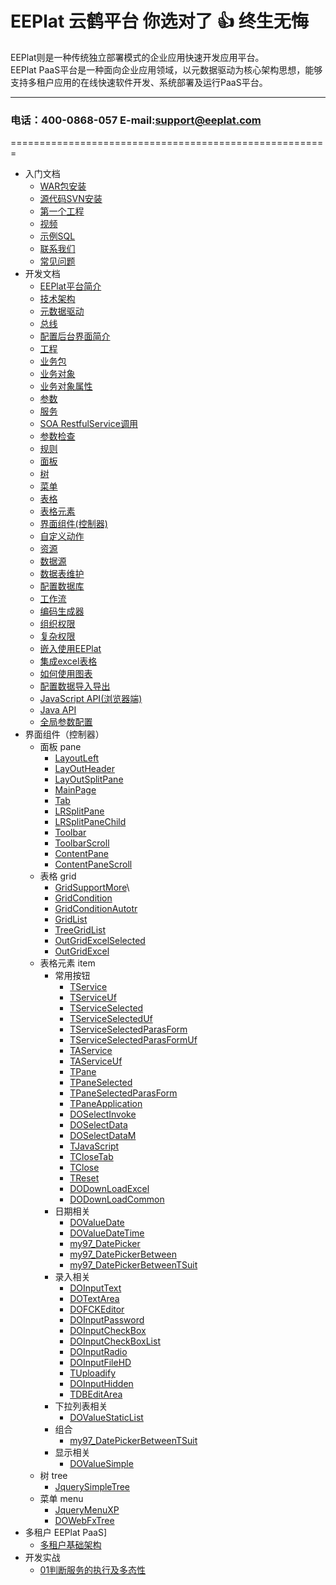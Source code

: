 EEPlat 云鹤平台 你选对了 :+1:  终生无悔
======================================================
EEPlat则是一种传统独立部署模式的企业应用快速开发应用平台。  
EEPlat PaaS平台是一种面向企业应用领域，以元数据驱动为核心架构思想，能够支持多租户应用的在线快速软件开发、系统部署及运行PaaS平台。  
****
###   电话：400-0868-057   E-mail:support@eeplat.com
=======================================================

* 入门文档
    * [WAR包安装](Setup.md)
    * [源代码SVN安装](SvnSetup.md)
    * [第一个工程](FirstProjcet.md)
    * [视频](Video.md)
    * [示例SQL](AboutSQL.md)
    * [联系我们](Link.md)
    * [常见问题](FAQ.md)
* 开发文档
    * [EEPlat平台简介](Introduce.md)
    * [技术架构](TechArchive.md)
    * [元数据驱动](BasicTheory.md)
    * [总线](BusinessObjectBus.md)
    * [配置后台界面简介](ConfigTools.md)
    * [工程](ConfigApplication.md)
    * [业务包](ConfigBusessPackageOBject.md)
    * [业务对象](ConfigBusessOBject.md)
    * [业务对象属性](ConfigProperty.md)
    * [参数](ConfigParameter.md)
    * [服务](ConfigService.md)
    * [SOA RestfulService调用](RESTfulService.md)
    * [参数检查](ConfigParameterCheck.md)
    * [规则](ConfigRule.md)
    * [面板](ConfigPane.md)
    * [树](ConifigTree.md)
    * [菜单](ConfigMenu.md)
    * [表格](ConfigGrid.md)
    * [表格元素](ConfigGridItem.md)
    * [界面组件(控制器)](ConfigController.md)
    * [自定义动作](ConfigAction.md)
    * [资源](ConfigResouce.md)
    * [数据源](ConfigDataSource.md)
    * [数据表维护](ManagerTable.md)
    * [配置数据库](changeConfigDS.md)
    * [工作流](ConfigWorkflow.md)
    * [编码生成器](CodeGenerator.md)
    * [组织权限](OrgParter.md)
    * [复杂权限](OrgAuth.md)
    * [嵌入使用EEPlat](Embed_Pml.md)
    * [集成excel表格](HowToUseExcelReport.md)
    * [如何使用图表](HowTOUserGraphics.md)
    * [配置数据导入导出](ImportExportBusinessObject.md)
    * [JavaScript API(浏览器端)](JavaScriptAPI.md)
    * [Java API](JavaAPI.md)
    * [全局参数配置](GlobalParas.md)
* 界面组件（控制器）
    *  面板 pane
        *  [LayoutLeft](pane_LayOutLeft.md)
        *  [LayOutHeader](pane_LayOutHeader.md)
        *  [LayOutSplitPane](pane_LayOutSplitPane.md)
        *  [MainPage](pane_MainPage.md)
        *  [Tab](pane_Tab.md)
        *  [LRSplitPane](pane_LRSplitPane.md)
        *  [LRSplitPaneChild](pane_LRSplitPaneChild.md)
        *  [Toolbar](pane_Toolbar.md)
        *  [ToolbarScroll](pane_ToolbarScroll.md)
        *  [ContentPane](pane_ContentPane.md)
        *  [ContentPaneScroll](pane_ContentPaneScroll.md)
    * 表格 grid
        *  [GridSupportMore](grid_GridSupportMore.md)\
        *  [GridCondition](grid_GridCondition.md)
        *  [GridConditionAutotr](grid_GridConditionAutotr.md)
        *  [GridList](grid_GridList.md)
        *  [TreeGridList](grid_TreeGridList.md)
        *  [OutGridExcelSelected](grid_OutGridExcelSelected.md)
        *  [OutGridExcel](grid_OutGridExcel.md)
    * 表格元素 item
        *  常用按钮
            *  [TService](form_TService.md)
            *  [TServiceUf](form_TServiceUf.md)
            *  [TServiceSelected](form_TServiceSelected.md)
            *  [TServiceSelectedUf](form_TServiceSelectedUf.md)
            *  [TServiceSelectedParasForm](form_TServiceSelectedParasForm.md)
            *  [TServiceSelectedParasFormUf](form_TServiceSelectedParasFormUf.md)
            *  [TAService](form_TAService.md)
            *  [TAServiceUf](form_TAServiceUf.md)
            *  [TPane](form_TPane.md)
            *  [TPaneSelected](form_TPaneSelected.md)
            *  [TPaneSelectedParasForm](form_TPaneSelectedParasForm.md)
            *  [TPaneApplication](form_TPaneApplication.md)
            *  [DOSelectInvoke](form_DOSelectInvoke.md)
            *  [DOSelectData](form_DOSelectData.md)
            *  [DOSelectDataM](form_DOSelectDataM.md)
            *  [TJavaScript](form_TJavaScript.md)
            *  [TCloseTab](form_TCloseTab.md)
            *  [TClose](form_TClose.md)
            *  [TReset](form_TReset.md)
            *  [DODownLoadExcel](form_DODownLoadExcel.md)
            *  [DODownLoadCommon](form_DODownLoadCommon.md)
        *  日期相关
            *  [DOValueDate](form_DOValueDate.md)
            *  [DOValueDateTime](form_DOValueDateTime.md)
            *  [my97_DatePicker](form_my97_DatePicker.md)
            *  [my97_DatePickerBetween](form_my97_DatePickerBetween.md)
            *  [my97_DatePickerBetweenTSuit](form_my97_DatePickerBetweenTSuit.md)
        *  录入相关
            *  [DOInputText](form_DOInputText.md)
            *  [DOTextArea](form_DOTextArea.md)
            *  [DOFCKEditor](form_DOFCKEditor.md)
            *  [DOInputPassword](form_DOInputPassword.md)
            *  [DOInputCheckBox](form_DOInputCheckBox.md)
            *  [DOInputCheckBoxList](form_DOInputCheckBoxList.md)
            *  [DOInputRadio](form_DOInputRadio.md)
            *  [DOInputFileHD](form_DOInputFileHD.md)
            *  [TUploadify](form_TUploadify.md)
            *  [DOInputHidden](form_DOInputHidden.md)
            *  [TDBEditArea](form_TDBEditArea.md)
        *  下拉列表相关
            *  [DOValueStaticList](form_DOValueStaticList.md)
        *  组合
            *  [my97_DatePickerBetweenTSuit](form_my97_DatePickerBetweenTSuit.md)
        *  显示相关
            *  [DOValueSimple](form_DOValueSimple.md)
    * 树 tree
        *  [JquerySimpleTree](tree_JquerySimpleTree.md)  
    * 菜单 menu
        *  [JqueryMenuXP](menu_JqueryMenuXP.md)
        *  [DOWebFxTree](menu_DOWebFxTree.md)
* 多租户 EEPlat PaaS]
    * [多租户基础架构](Multi_MetaDriver.md)
* 开发实战
    * [01判断服务的执行及多态性](FAQ_13050901.md)



